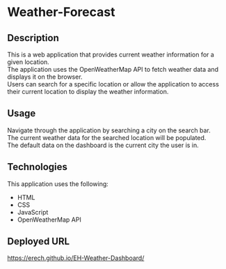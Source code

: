 # Weather-Forecast

## Description
This is a web application that provides current weather information for a given location.  
The application uses the OpenWeatherMap API to fetch weather data and displays it on the browser.  
Users can search for a specific location or allow the application to access their current location to display the weather information.  

## Usage
Navigate through the application by searching a city on the search bar.  
The current weather data for the searched location will be populated.  
The default data on the dashboard is the current city the user is in.  

## Technologies
This application uses the following:  
- HTML  
- CSS  
- JavaScript  
- OpenWeatherMap API  

## Deployed URL
https://erech.github.io/EH-Weather-Dashboard/